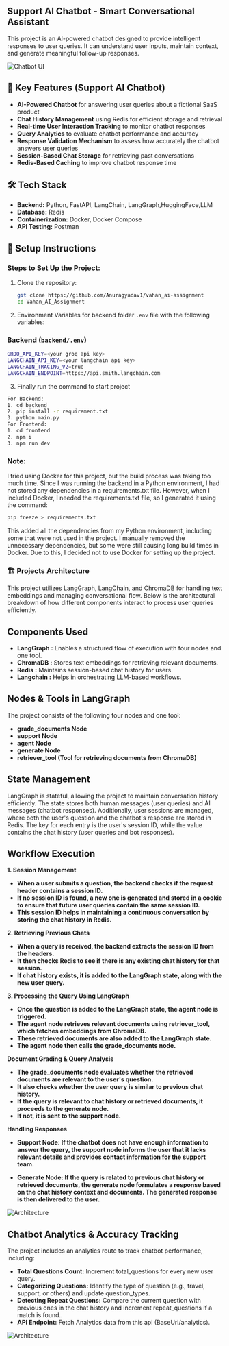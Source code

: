 ## Support AI Chatbot - Smart Conversational Assistant
This project is an AI-powered chatbot designed to provide intelligent responses to user queries. It can understand user inputs, maintain context, and generate meaningful follow-up responses.

![Chatbot UI]([https://res.cloudinary.com/dgejijgss/image/upload/v1743283335/vahan_project_UI_response_image_tilild.jpg](https://github.com/user-attachments/assets/0013de1f-8904-4b84-80cd-7cd63a948286) )

## 🚀 Key Features (Support AI Chatbot)

-  **AI-Powered Chatbot** for answering user queries about a fictional SaaS product  
-  **Chat History Management** using Redis for efficient storage and retrieval  
-  **Real-time User Interaction Tracking** to monitor chatbot responses  
-  **Query Analytics** to evaluate chatbot performance and accuracy  
-  **Response Validation Mechanism** to assess how accurately the chatbot answers user queries  
-  **Session-Based Chat Storage** for retrieving past conversations  
-  **Redis-Based Caching** to improve chatbot response time


## 🛠 Tech Stack

- **Backend:** Python, FastAPI, LangChain, LangGraph,HuggingFace,LLM 
- **Database:** Redis  
- **Containerization:** Docker, Docker Compose  
- **API Testing:** Postman

## 🔧 Setup Instructions  
 
### Steps to Set Up the Project:  

1. Clone the repository:  
   ```sh
   git clone https://github.com/Anuragyadav1/vahan_ai-assignment
   cd Vahan_AI_Assignment


2. Environment Variables 
for backend folder `.env` file with the following variables:  

### **Backend (`backend/.env`)**
 
```sh
GROQ_API_KEY=<your groq api key>
LANGCHAIN_API_KEY=<your langchain api key>
LANGCHAIN_TRACING_V2=true
LANGCHAIN_ENDPOINT=https://api.smith.langchain.com
```
3. Finally run the command to start project
```sh
For Backend:
1. cd backend
2. pip install -r requirement.txt
3. python main.py
For Frontend:
1. cd frontend
2. npm i
3. npm run dev

```
### **Note:** 
I tried using Docker for this project, but the build process was taking too much time. Since I was running the backend in a Python environment, I had not stored any dependencies in a requirements.txt file. However, when I included Docker, I needed the requirements.txt file, so I generated it using the command: 
```sh
pip freeze > requirements.txt
```
This added all the dependencies from my Python environment, including some that were not used in the project. I manually removed the unnecessary dependencies, but some were still causing long build times in Docker.
Due to this, I decided not to use Docker for setting up the project.
### **🏗 Projects Architecture**
This project utilizes LangGraph, LangChain, and ChromaDB for handling text embeddings and managing conversational flow. Below is the architectural breakdown of how different components interact to process user queries efficiently.
## Components Used
-  **LangGraph :** Enables a structured flow of execution with four nodes and one tool.  
-  **ChromaDB :**  Stores text embeddings for retrieving relevant documents. 
-  **Redis :** Maintains session-based chat history for users. 
-  **Langchain :** Helps in orchestrating LLM-based workflows.

## Nodes & Tools in LangGraph
The project consists of the following four nodes and one tool:
- **grade_documents Node**
- **support Node**
- **agent Node**
- **generate Node**
- **retriever_tool (Tool for retrieving documents from ChromaDB)**
 ## State Management
 LangGraph is stateful, allowing the project to maintain conversation history efficiently. The state stores both human messages (user queries) and AI messages (chatbot responses).
Additionally, user sessions are managed, where both the user's question and the chatbot's response are stored in Redis. The key for each entry is the user's session ID, while the value contains the chat history (user queries and bot responses).
## Workflow Execution
**1. Session Management**

- **When a user submits a question, the backend checks if the request header contains a session ID.**
- **If no session ID is found, a new one is generated and stored in a cookie to ensure that future user queries contain the same session ID.**
- **This session ID helps in maintaining a continuous conversation by storing the chat history in Redis.**

**2. Retrieving Previous Chats**
- **When a query is received, the backend extracts the session ID from the headers.**
- **It then checks Redis to see if there is any existing chat history for that session.**
- **If chat history exists, it is added to the LangGraph state, along with the new user query.**

**3. Processing the Query Using LangGraph**
- **Once the question is added to the LangGraph state, the agent node is triggered.**
- **The agent node retrieves relevant documents using retriever_tool, which fetches embeddings from ChromaDB.**
- **These retrieved documents are also added to the LangGraph state.**
- **The agent node then calls the grade_documents node.**

**Document Grading & Query Analysis**
- **The grade_documents node evaluates whether the retrieved documents are relevant to the user's question.**
- **It also checks whether the user query is similar to previous chat history.**
- **If the query is relevant to chat history or retrieved documents, it proceeds to the generate node.**
- **If not, it is sent to the support node.**

**Handling Responses**
- **Support Node: If the chatbot does not have enough information to answer the query, the support node informs the user that it lacks relevant details and provides contact information for the support team.**
  
- **Generate Node: If the query is related to previous chat history or retrieved documents, the generate node formulates a response based on the chat history context and documents. The generated response is then delivered to the user.**
  
![Architecture](https://res.cloudinary.com/dgejijgss/image/upload/v1743282967/vahan_project_Archte_image_jq3uui.jpg)

## Chatbot Analytics & Accuracy Tracking
The project includes an analytics route to track chatbot performance, including:
- **Total Questions Count:** Increment total_questions for every new user query.
- **Categorizing Questions:** Identify the type of question (e.g., travel, support, or others) and update question_types.
- **Detecting Repeat Questions:** Compare the current question with previous ones in the chat history and increment repeat_questions if a match is found..
- **API Endpoint:** Fetch Analytics data from this api (BaseUrl/analytics).

![Architecture](https://res.cloudinary.com/dgejijgss/image/upload/v1743283276/vahan_project_analytics_tracking_k3vjzt.png)




 
